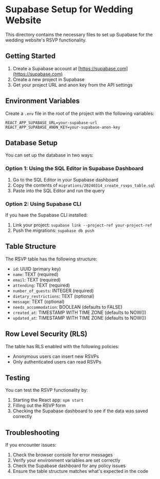 # Supabase Setup for Wedding Website

This directory contains the necessary files to set up Supabase for the wedding website's RSVP functionality.

## Getting Started

1. Create a Supabase account at [https://supabase.com](https://supabase.com)
2. Create a new project in Supabase
3. Get your project URL and anon key from the API settings

## Environment Variables

Create a `.env` file in the root of the project with the following variables:

```
REACT_APP_SUPABASE_URL=your-supabase-url
REACT_APP_SUPABASE_ANON_KEY=your-supabase-anon-key
```

## Database Setup

You can set up the database in two ways:

### Option 1: Using the SQL Editor in Supabase Dashboard

1. Go to the SQL Editor in your Supabase dashboard
2. Copy the contents of `migrations/20240314_create_rsvps_table.sql`
3. Paste into the SQL Editor and run the query

### Option 2: Using Supabase CLI

If you have the Supabase CLI installed:

1. Link your project: `supabase link --project-ref your-project-ref`
2. Push the migrations: `supabase db push`

## Table Structure

The RSVP table has the following structure:

- `id`: UUID (primary key)
- `name`: TEXT (required)
- `email`: TEXT (required)
- `attending`: TEXT (required)
- `number_of_guests`: INTEGER (required)
- `dietary_restrictions`: TEXT (optional)
- `message`: TEXT (optional)
- `needs_accommodation`: BOOLEAN (defaults to FALSE)
- `created_at`: TIMESTAMP WITH TIME ZONE (defaults to NOW())
- `updated_at`: TIMESTAMP WITH TIME ZONE (defaults to NOW())

## Row Level Security (RLS)

The table has RLS enabled with the following policies:

- Anonymous users can insert new RSVPs
- Only authenticated users can read RSVPs

## Testing

You can test the RSVP functionality by:

1. Starting the React app: `npm start`
2. Filling out the RSVP form
3. Checking the Supabase dashboard to see if the data was saved correctly

## Troubleshooting

If you encounter issues:

1. Check the browser console for error messages
2. Verify your environment variables are set correctly
3. Check the Supabase dashboard for any policy issues
4. Ensure the table structure matches what's expected in the code 
